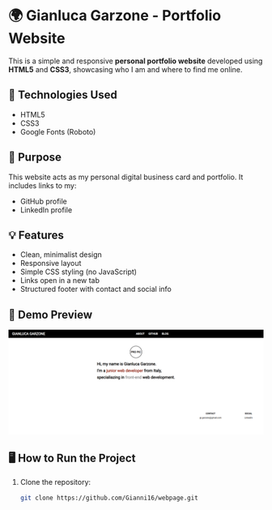 # 🌍 Gianluca Garzone - Portfolio Website

This is a simple and responsive **personal portfolio website** developed using **HTML5** and **CSS3**, showcasing who I am and where to find me online.

## 🧰 Technologies Used

- HTML5
- CSS3
- Google Fonts (Roboto)

## 🎯 Purpose

This website acts as my personal digital business card and portfolio. It includes links to my:
- GitHub profile
- LinkedIn profile

## 💡 Features

- Clean, minimalist design
- Responsive layout
- Simple CSS styling (no JavaScript)
- Links open in a new tab
- Structured footer with contact and social info

## 📸 Demo Preview

![Website Preview](screenshot.png)

## 🖥️ How to Run the Project

1. Clone the repository:
   ```bash
   git clone https://github.com/Gianni16/webpage.git
